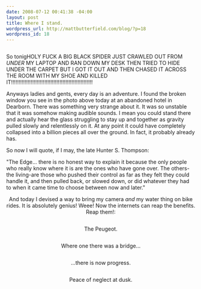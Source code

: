 ```yaml
--- 
date: 2008-07-12 00:41:38 -04:00
layout: post
title: Where I stand.
wordpress_url: http://mattbutterfield.com/blog/?p=18
wordpress_id: 18
---
```

<img src="http://farm4.static.flickr.com/3137/2660463242_402817bdd5_o.jpg" alt="" />

So tonigHOLY FUCK A BIG BLACK SPIDER JUST CRAWLED  OUT FROM <em>UNDER</em> MY LAPTOP AND RAN DOWN MY DESK THEN TRIED TO HIDE UNDER THE CARPET BUT I GOT IT OUT AND THEN CHASED IT ACROSS THE ROOM WITH MY SHOE AND KILLED IT!!!!!!!!!!!!!!!!!!!!!!!!!!!!!!!!!!!!!!!!!!!!!!!!!!!!!!

Anyways ladies and gents, every day is an adventure.  I found the broken window you see in the photo above today at an abandoned hotel in Dearborn.  There was something very strange about it.  It was so unstable that it was somehow making audible sounds.  I mean you could stand there and actually hear the glass struggling to stay up and together as gravity pulled slowly and relentlessly on it.  At any point it could have completely collapsed into a billion pieces all over the ground.  In fact, it probably already has.

So now I will quote, if I may, the late Hunter S. Thompson:

"The Edge... there is no honest way to explain it because the only people who really know where it is are the ones who have gone over. The others-the living-are those who pushed their control as far as they felt they could handle it, and then pulled back, or slowed down, or did whatever they had to when it came time to choose between now and later."

<p style="text-align: center;">And today I devised a way to bring my camera <em>and</em> my water thing on bike rides.  It is absolutely genius!  Weee!  Now the internets can reap the benefits.  Reap them!:</p>
<p style="text-align: center;"><img src="http://farm3.static.flickr.com/2420/2660463572_44c0b51af6_o.jpg" alt="" /></p>
<p style="text-align: center;">The Peugeot.</p>


<p style="text-align: center;"><img src="http://farm4.static.flickr.com/3202/2659634889_60bd235346_o.jpg" alt="" /></p>
<p style="text-align: center;">Where one there was a bridge...</p>

<p style="text-align: center;"><img class="aligncenter" src="http://farm4.static.flickr.com/3026/2660463330_c53f580b69_o.jpg" alt="" /></p>
<p style="text-align: center;">...there is now progress.</p>


<p style="text-align: center;"><img src="http://farm4.static.flickr.com/3092/2659634497_6c92f737d0_o.jpg" alt="" /></p>
<p style="text-align: center;">Peace of neglect at dusk.</p>

